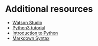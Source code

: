 # Additional resources

* [Watson Studio](https://dataplatform.cloud.ibm.com)
* [Python3 tutorial](https://docs.python.org/3/tutorial/index.html)
* [Introduction to Python](https://docs.python.org/3/tutorial/introduction.html)
* [Markdown Syntax](https://daringfireball.net/projects/markdown/syntax)
